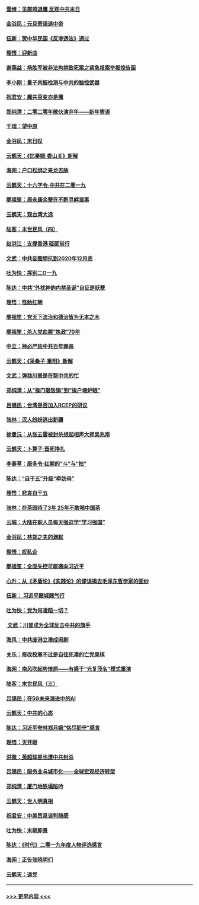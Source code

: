 #### [雪绮：见群鸡退鹰  反观中共末日](../pages/nsc993/n11762112.md?t=01022101) 
#### [金浴凤：元旦寄语迷中帝](../pages/nsc993/n11761788.md?t=01022101) 
#### [伍新：贺中华民国《反渗透法》通过](../pages/nsc993/n11761994.md?t=01022101) 
#### [理悟：迎新曲](../pages/nsc993/n11761152.md?t=01022101) 
#### [谢燕益：杨胜军被非法拘禁致死案之紧急报案举报控告函](../pages/nsc993/n11756134.md?t=01022101) 
#### [李小刚：量子共振检测与中共的脑控武器](../pages/nsc993/n11754518.md?t=01022101) 
#### [祝君安：魔共百变亦是魔](../pages/nsc993/n11754469.md?t=01022101) 
#### [郑纯清：二零二零年散伙演弃年——新年寄语](../pages/nsc993/n11754195.md?t=01022101) 
#### [千瑞：望中原](../pages/nsc993/n11754159.md?t=01022101) 
#### [金浴凤：末日叹](../pages/nsc993/n11752359.md?t=01022101) 
#### [云鹤天：《忆秦娥‧娄山关》新解](../pages/nsc993/n11752348.md?t=01022101) 
#### [海网：户口松绑之来龙去脉](../pages/nsc993/n11752328.md?t=01022101) 
#### [云鹤天：十六字令‧中共在二零一九](../pages/nsc993/n11752305.md?t=01022101) 
#### [廖祖笙：周永康余孽在不断寻衅滋事](../pages/nsc993/n11751013.md?t=01022101) 
#### [云鹤天：观台湾大选](../pages/nsc993/n11751007.md?t=01022101) 
#### [陆客：末世民风（四）](../pages/nsc993/n11749203.md?t=01022101) 
#### [赵洪江：支撑香港 砥砺前行](../pages/nsc993/n11748482.md?t=01022101) 
#### [文武：中共妄图顽抗到2020年12月底](../pages/nsc993/n11748446.md?t=01022101) 
#### [吐为快：挥别二O一九](../pages/nsc993/n11748411.md?t=01022101) 
#### [陈达：中共“外扰神韵内禁圣诞”自证是妖孽](../pages/nsc993/n11748226.md?t=01022101) 
#### [理悟：怪胎红朝](../pages/nsc993/n11748206.md?t=01022101) 
#### [廖祖笙：党天下法治和德治皆为无本之木](../pages/nsc993/n11748135.md?t=01022101) 
#### [廖祖笙：杀人党血腥“执政”70年](../pages/nsc993/n11745144.md?t=01022101) 
#### [中立：神必严惩中共百年罪恶](../pages/nsc993/n11744970.md?t=01022101) 
#### [云鹤天：《采桑子‧重阳》新解](../pages/nsc993/n11744948.md?t=01022101) 
#### [文武：弹劾川普是在帮中共的忙](../pages/nsc993/n11744758.md?t=01022101) 
#### [郑纯清：从“挨门砸饭锅”到“挨户堵炉眼”](../pages/nsc993/n11744745.md?t=01022101) 
#### [吕锡民：台湾是否加入RCEP的研议](../pages/nsc993/n11744701.md?t=01022101) 
#### [张林：汉人纷纷逃出新疆](../pages/nsc993/n11743530.md?t=01022101) 
#### [徐曼沅：从张云雷被封杀想起相声大师吴兆南](../pages/nsc993/n11741816.md?t=01022101) 
#### [云鹤天：卜算子‧垂死挣扎](../pages/nsc993/n11739956.md?t=01022101) 
#### [李春草：唐多令‧红朝的“斗”与“拍”](../pages/nsc993/n11739830.md?t=01022101) 
#### [陈达：“自干五”升级“牵妨母”](../pages/nsc993/n11739724.md?t=01022101) 
#### [理悟：悲哀自干五](../pages/nsc993/n11739547.md?t=01022101) 
#### [张林：在茶园待了3年 25年不敢喝中国茶](../pages/nsc993/n11739240.md?t=01022101) 
#### [云端：大陆在职人员每天强迫学“学习强国”](../pages/nsc993/n11738735.md?t=01022101) 
#### [金浴凤：林郑之夫的渊默](../pages/nsc993/n11737735.md?t=01022101) 
#### [理悟：叹私企](../pages/nsc993/n11737715.md?t=01022101) 
#### [廖祖笙：全面失控可能袭向习近平](../pages/nsc993/n11737704.md?t=01022101) 
#### [心升：从《矛盾论》《实践论》的谬误揭去毛泽东哲学家的面纱](../pages/nsc993/n11736962.md?t=01022101) 
#### [伍新： 习近平赌城赌气行](../pages/nsc993/n11736929.md?t=01022101) 
#### [吐为快：党为何凌蹈一切？](../pages/nsc993/n11736915.md?t=01022101) 
#### [ 文武：川普成为全球反击中共的旗手](../pages/nsc993/n11736882.md?t=01022101) 
#### [海风：中共废港立澳成闹剧](../pages/nsc993/n11735857.md?t=01022101) 
#### [关乐：修改校章不过是自往死凑的亡党臭棋](../pages/nsc993/n11735097.md?t=01022101) 
#### [海网：南风吹起势燎原——有感于“光复茂名”模式重演](../pages/nsc993/n11732308.md?t=01022101) 
#### [陆客：末世民风（三）](../pages/nsc993/n11732211.md?t=01022101) 
#### [吕锡民：在5G未来演进中的AI](../pages/nsc993/n11730010.md?t=01022101) 
#### [云鹤天：中共的心态](../pages/nsc993/n11729906.md?t=01022101) 
#### [陈达：习近平夸林郑月娥“恪尽职守”感言](../pages/nsc993/n11729881.md?t=01022101) 
#### [理悟：天开眼](../pages/nsc993/n11729699.md?t=01022101) 
#### [洪微：英超球星也遭中共封杀](../pages/nsc993/n11727243.md?t=01022101) 
#### [吕锡民：服务业与城市化——全球宏观经济转型](../pages/nsc993/n11725845.md?t=01022101) 
#### [郑纯清：厦门地铁塌陷吟](../pages/nsc993/n11725813.md?t=01022101) 
#### [云鹤天：世人明真相](../pages/nsc993/n11725621.md?t=01022101) 
#### [祝君安：中美贸易谈判随感](../pages/nsc993/n11725609.md?t=01022101) 
#### [吐为快：末朝即景](../pages/nsc993/n11723365.md?t=01022101) 
#### [陈达：《时代》二零一九年度人物评选感言](../pages/nsc993/n11723337.md?t=01022101) 
#### [海网：正告张晓明们](../pages/nsc993/n11723228.md?t=01022101) 
#### [云鹤天：退党](../pages/nsc993/n11723056.md?t=01022101) 

----
#### [ >>> 更早内容 <<< ](../indexes/nsc993-earlier.md)
